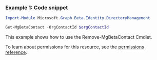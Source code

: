 ### Example 1: Code snippet

```powershell
Import-Module Microsoft.Graph.Beta.Identity.DirectoryManagement

Get-MgBetaContact -OrgContactId $orgContactId
```
This example shows how to use the Remove-MgBetaContact Cmdlet.

To learn about permissions for this resource, see the [permissions reference](/graph/permissions-reference).

